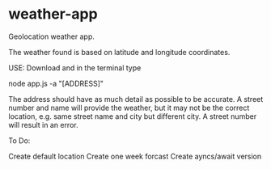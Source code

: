 # weather-app
Geolocation weather app.

The weather found is based on latitude and longitude coordinates. 

USE:
Download and in the terminal type

node app.js -a "[ADDRESS]"

The address should have as much detail as possible to be accurate. 
A street number and name will provide the weather, but it may not be 
the correct location, e.g. same street name and city but different city. 
A street number will result in an error.

To Do:

Create default location
Create one week forcast
Create ayncs/await version
